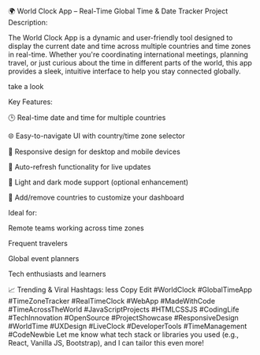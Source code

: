 🌍 World Clock App – Real-Time Global Time & Date Tracker
Project Description:

The World Clock App is a dynamic and user-friendly tool designed to display the current date and time across multiple countries and time zones in real-time. Whether you're coordinating international meetings, planning travel, or just curious about the time in different parts of the world, this app provides a sleek, intuitive interface to help you stay connected globally.

take a look


Key Features:

🕒 Real-time date and time for multiple countries

🌐 Easy-to-navigate UI with country/time zone selector

📱 Responsive design for desktop and mobile devices

🔁 Auto-refresh functionality for live updates

🎨 Light and dark mode support (optional enhancement)

📌 Add/remove countries to customize your dashboard

Ideal for:

Remote teams working across time zones

Frequent travelers

Global event planners

Tech enthusiasts and learners

📈 Trending & Viral Hashtags:
less
Copy
Edit
#WorldClock #GlobalTimeApp #TimeZoneTracker #RealTimeClock #WebApp #MadeWithCode #TimeAcrossTheWorld #JavaScriptProjects #HTMLCSSJS #CodingLife #TechInnovation #OpenSource #ProjectShowcase #ResponsiveDesign #WorldTime #UXDesign #LiveClock #DeveloperTools #TimeManagement #CodeNewbie
Let me know what tech stack or libraries you used (e.g., React, Vanilla JS, Bootstrap), and I can tailor this even more!




